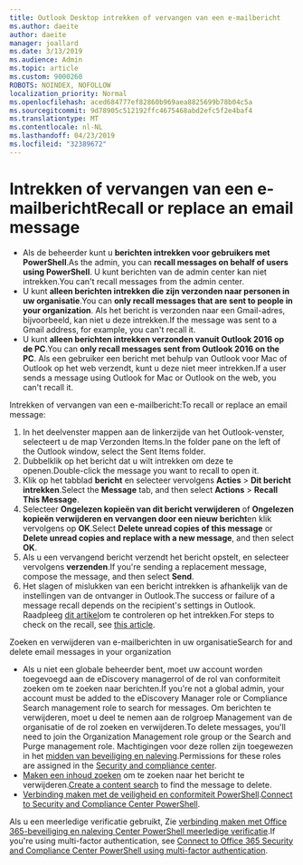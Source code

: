 ```yaml
---
title: Outlook Desktop intrekken of vervangen van een e-mailbericht
ms.author: daeite
author: daeite
manager: joallard
ms.date: 3/13/2019
ms.audience: Admin
ms.topic: article
ms.custom: 9000260
ROBOTS: NOINDEX, NOFOLLOW
localization_priority: Normal
ms.openlocfilehash: aced684777ef82860b969aea8825699b78b04c5a
ms.sourcegitcommit: 9d78905c512192ffc4675468abd2efc5f2e4baf4
ms.translationtype: MT
ms.contentlocale: nl-NL
ms.lasthandoff: 04/23/2019
ms.locfileid: "32389672"
---
```

# <a name="recall-or-replace-an-email-message"></a><span data-ttu-id="5a592-102">Intrekken of vervangen van een e-mailbericht</span><span class="sxs-lookup"><span data-stu-id="5a592-102">Recall or replace an email message</span></span>

- <span data-ttu-id="5a592-103">Als de beheerder kunt u **berichten intrekken voor gebruikers met PowerShell**.</span><span class="sxs-lookup"><span data-stu-id="5a592-103">As the admin, you can **recall messages on behalf of users using PowerShell**.</span></span> <span data-ttu-id="5a592-104">U kunt berichten van de admin center kan niet intrekken.</span><span class="sxs-lookup"><span data-stu-id="5a592-104">You can't recall messages from the admin center.</span></span>
- <span data-ttu-id="5a592-105">U kunt **alleen berichten intrekken die zijn verzonden naar personen in uw organisatie**.</span><span class="sxs-lookup"><span data-stu-id="5a592-105">You can **only recall messages that are sent to people in your organization**.</span></span> <span data-ttu-id="5a592-106">Als het bericht is verzonden naar een Gmail-adres, bijvoorbeeld, kan niet u deze intrekken.</span><span class="sxs-lookup"><span data-stu-id="5a592-106">If the message was sent to a Gmail address, for example, you can't recall it.</span></span>
- <span data-ttu-id="5a592-107">U kunt **alleen berichten intrekken verzonden vanuit Outlook 2016 op de PC**.</span><span class="sxs-lookup"><span data-stu-id="5a592-107">You can **only recall messages sent from Outlook 2016 on the PC**.</span></span> <span data-ttu-id="5a592-108">Als een gebruiker een bericht met behulp van Outlook voor Mac of Outlook op het web verzendt, kunt u deze niet meer intrekken.</span><span class="sxs-lookup"><span data-stu-id="5a592-108">If a user sends a message using Outlook for Mac or Outlook on the web, you can't recall it.</span></span>

<span data-ttu-id="5a592-109">Intrekken of vervangen van een e-mailbericht:</span><span class="sxs-lookup"><span data-stu-id="5a592-109">To recall or replace an email message:</span></span>

1. <span data-ttu-id="5a592-110">In het deelvenster mappen aan de linkerzijde van het Outlook-venster, selecteert u de map Verzonden Items.</span><span class="sxs-lookup"><span data-stu-id="5a592-110">In the folder pane on the left of the Outlook window, select the Sent Items folder.</span></span>
1. <span data-ttu-id="5a592-111">Dubbelklik op het bericht dat u wilt intrekken om deze te openen.</span><span class="sxs-lookup"><span data-stu-id="5a592-111">Double-click the message you want to recall to open it.</span></span>
1. <span data-ttu-id="5a592-112">Klik op het tabblad **bericht** en selecteer vervolgens **Acties** > **Dit bericht intrekken**.</span><span class="sxs-lookup"><span data-stu-id="5a592-112">Select the **Message** tab, and then select **Actions** > **Recall This Message**.</span></span>
1. <span data-ttu-id="5a592-113">Selecteer **Ongelezen kopieën van dit bericht verwijderen** of **Ongelezen kopieën verwijderen en vervangen door een nieuw bericht**en klik vervolgens op **OK**.</span><span class="sxs-lookup"><span data-stu-id="5a592-113">Select **Delete unread copies of this message** or **Delete unread copies and replace with a new message**, and then select **OK**.</span></span>
1. <span data-ttu-id="5a592-114">Als u een vervangend bericht verzendt het bericht opstelt, en selecteer vervolgens **verzenden**.</span><span class="sxs-lookup"><span data-stu-id="5a592-114">If you're sending a replacement message, compose the message, and then select **Send**.</span></span>
1. <span data-ttu-id="5a592-115">Het slagen of mislukken van een bericht intrekken is afhankelijk van de instellingen van de ontvanger in Outlook.</span><span class="sxs-lookup"><span data-stu-id="5a592-115">The success or failure of a message recall depends on the recipient's settings in Outlook.</span></span> <span data-ttu-id="5a592-116">Raadpleeg [dit artikel](https://support.office.com/article/35027f88-d655-4554-b4f8-6c0729a723a0)om te controleren op het intrekken.</span><span class="sxs-lookup"><span data-stu-id="5a592-116">For steps to check on the recall, see [this article](https://support.office.com/article/35027f88-d655-4554-b4f8-6c0729a723a0).</span></span>

<span data-ttu-id="5a592-117">Zoeken en verwijderen van e-mailberichten in uw organisatie</span><span class="sxs-lookup"><span data-stu-id="5a592-117">Search for and delete email messages in your organization</span></span>

- <span data-ttu-id="5a592-118">Als u niet een globale beheerder bent, moet uw account worden toegevoegd aan de eDiscovery managerrol of de rol van conformiteit zoeken om te zoeken naar berichten.</span><span class="sxs-lookup"><span data-stu-id="5a592-118">If you're not a global admin, your account must be added to the eDiscovery Manager role or Compliance Search management role to search for messages.</span></span> <span data-ttu-id="5a592-119">Om berichten te verwijderen, moet u deel te nemen aan de rolgroep Management van de organisatie of de rol zoeken en verwijderen.</span><span class="sxs-lookup"><span data-stu-id="5a592-119">To delete messages, you'll need to join the Organization Management role group or the Search and Purge management role.</span></span> <span data-ttu-id="5a592-120">Machtigingen voor deze rollen zijn toegewezen in het [midden van beveiliging en naleving](https://go.microsoft.com/fwlink/?linkid=2083731).</span><span class="sxs-lookup"><span data-stu-id="5a592-120">Permissions for these roles are assigned in the [Security and compliance center](https://go.microsoft.com/fwlink/?linkid=2083731).</span></span>
- <span data-ttu-id="5a592-121">[Maken een inhoud zoeken](https://docs.microsoft.com/office365/securitycompliance/content-search) om te zoeken naar het bericht te verwijderen.</span><span class="sxs-lookup"><span data-stu-id="5a592-121">[Create a content search](https://docs.microsoft.com/office365/securitycompliance/content-search) to find the message to delete.</span></span>
- <span data-ttu-id="5a592-122">[Verbinding maken met de veiligheid en conformiteit PowerShell](https://docs.microsoft.com/powershell/exchange/office-365-scc/connect-to-scc-powershell/connect-to-scc-powershell?view=exchange-ps).</span><span class="sxs-lookup"><span data-stu-id="5a592-122">[Connect to Security and Compliance Center PowerShell](https://docs.microsoft.com/powershell/exchange/office-365-scc/connect-to-scc-powershell/connect-to-scc-powershell?view=exchange-ps).</span></span>

<span data-ttu-id="5a592-123">Als u een meerledige verificatie gebruikt, Zie [verbinding maken met Office 365-beveiliging en naleving Center PowerShell meerledige verificatie](https://docs.microsoft.com/powershell/exchange/office-365-scc/connect-to-scc-powershell/mfa-connect-to-scc-powershell?view=exchange-ps).</span><span class="sxs-lookup"><span data-stu-id="5a592-123">If you're using multi-factor authentication, see [Connect to Office 365 Security and Compliance Center PowerShell using multi-factor authentication](https://docs.microsoft.com/powershell/exchange/office-365-scc/connect-to-scc-powershell/mfa-connect-to-scc-powershell?view=exchange-ps).</span></span>